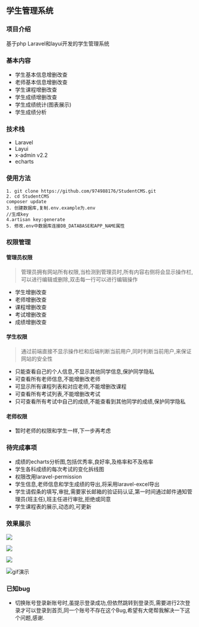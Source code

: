 ## 学生管理系统
### 项目介绍
基于php Laravel和layui开发的学生管理系统

### 基本内容
- 学生基本信息增删改查
- 老师基本信息增删改查
- 学生课程增删改查
- 学生成绩增删改查
- 学生成绩统计(图表展示)
- 学生成绩分析

### 技术栈
- Laravel
- Layui
- x-admin v2.2
- echarts

### 使用方法
```
1. git clone https://github.com/974988176/StudentCMS.git
2. cd StudentCMS
composer update
3. 创建数据库,复制.env.example为.env
//生成key
4.artisan key:generate
5. 修改.env中数据库连接DB_DATABASE和APP_NAME属性
```

### 权限管理
#### 管理员权限
> 管理员拥有网站所有权限,当检测到管理员时,所有内容右侧将会显示操作栏,可以进行编辑或删除,双击每一行可以进行编辑操作
- 学生增删改查
- 老师增删改查
- 课程增删改查
- 考试增删改查
- 成绩增删改查

#### 学生权限
> 通过前端直接不显示操作栏和后端判断当前用户,同时判断当前用户,来保证网站的安全性
- 只能查看自己的个人信息,不显示其他同学信息,保护同学隐私
- 可查看所有老师信息,不能增删改老师
- 可显示所有课程列表和对应老师,不能增删改课程
- 可查看所有考试列表,不能增删改考试
- 只可查看所有考试中自己的成绩,不能查看到其他同学的成绩,保护同学隐私

#### 老师权限
- 暂时老师的权限和学生一样,下一步再考虑

### 待完成事项
- 成绩的echarts分析图,包括优秀率,良好率,及格率和不及格率
- 学生各科成绩的每次考试的变化拆线图
- 权限改用laravel-permission
- 学生信息,老师信息和学生成绩的导出,将采用laravel-excel导出
- 学生请假条的填写,审批,需要家长邮箱的验证码认证,第一时间通过邮件通知管理员(班主任),班主任进行审批,拒绝或同意
- 学生课程表的展示,动态的,可更新

### 效果展示

![](https://cdn.jsdelivr.net/gh/974988176/PicsBed/2020/Snipaste_2020-09-11_20-54-48.png)

![](https://cdn.jsdelivr.net/gh/974988176/PicsBed/2020/Snipaste_2020-09-11_20-55-14.png)

![](https://cdn.jsdelivr.net/gh/974988176/PicsBed/2020/20200913031338.png)

![gif演示](https://cdn.jsdelivr.net/gh/974988176/PicsBed/2020/studentcms_20200913.gif)

### 已知bug
- 切换账号登录新账号时,虽提示登录成功,但依然跳转到登录页,需要进行2次登录才可以登录到首页,同一个账号不存在这个Bug,希望有大佬帮我解决一下这个问题,感谢.
